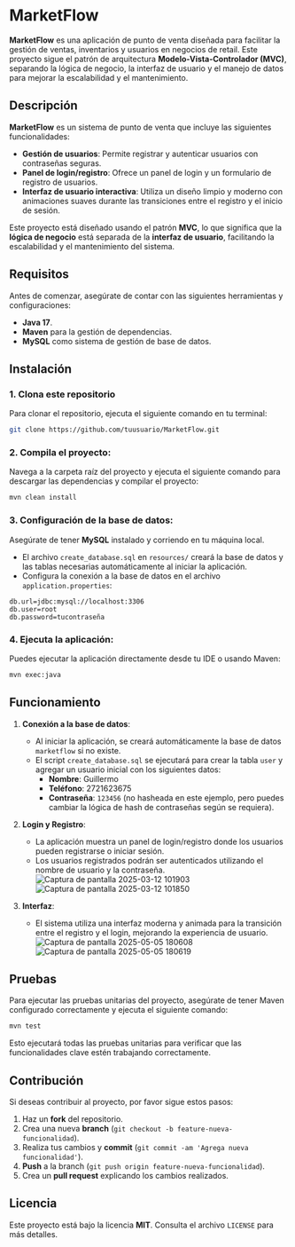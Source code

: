 # MarketFlow

**MarketFlow** es una aplicación de punto de venta diseñada para facilitar la gestión de ventas, inventarios y usuarios en negocios de retail. Este proyecto sigue el patrón de arquitectura **Modelo-Vista-Controlador (MVC)**, separando la lógica de negocio, la interfaz de usuario y el manejo de datos para mejorar la escalabilidad y el mantenimiento.

## Descripción

**MarketFlow** es un sistema de punto de venta que incluye las siguientes funcionalidades:

- **Gestión de usuarios**: Permite registrar y autenticar usuarios con contraseñas seguras.
- **Panel de login/registro**: Ofrece un panel de login y un formulario de registro de usuarios.
- **Interfaz de usuario interactiva**: Utiliza un diseño limpio y moderno con animaciones suaves durante las transiciones entre el registro y el inicio de sesión.

Este proyecto está diseñado usando el patrón **MVC**, lo que significa que la **lógica de negocio** está separada de la **interfaz de usuario**, facilitando la escalabilidad y el mantenimiento del sistema.

## Requisitos

Antes de comenzar, asegúrate de contar con las siguientes herramientas y configuraciones:

- **Java 17**.
- **Maven** para la gestión de dependencias.
- **MySQL** como sistema de gestión de base de datos.

## Instalación

### 1. Clona este repositorio

Para clonar el repositorio, ejecuta el siguiente comando en tu terminal:

```bash
git clone https://github.com/tuusuario/MarketFlow.git
```

### 2. Compila el proyecto:

Navega a la carpeta raíz del proyecto y ejecuta el siguiente comando para descargar las dependencias y compilar el proyecto:

```bash
mvn clean install
```

### 3. Configuración de la base de datos:

Asegúrate de tener **MySQL** instalado y corriendo en tu máquina local.

- El archivo `create_database.sql` en `resources/` creará la base de datos y las tablas necesarias automáticamente al iniciar la aplicación.
- Configura la conexión a la base de datos en el archivo `application.properties`:

```properties
db.url=jdbc:mysql://localhost:3306
db.user=root
db.password=tucontraseña
```

### 4. Ejecuta la aplicación:

Puedes ejecutar la aplicación directamente desde tu IDE o usando Maven:

```bash
mvn exec:java
```

## Funcionamiento

1. **Conexión a la base de datos**: 
   - Al iniciar la aplicación, se creará automáticamente la base de datos `marketflow` si no existe.
   - El script `create_database.sql` se ejecutará para crear la tabla `user` y agregar un usuario inicial con los siguientes datos:
     - **Nombre**: Guillermo
     - **Teléfono**: 2721623675
     - **Contraseña**: `123456` (no hasheada en este ejemplo, pero puedes cambiar la lógica de hash de contraseñas según se requiera).

2. **Login y Registro**: 
   - La aplicación muestra un panel de login/registro donde los usuarios pueden registrarse o iniciar sesión.
   - Los usuarios registrados podrán ser autenticados utilizando el nombre de usuario y la contraseña.
 ![Captura de pantalla 2025-03-12 101903](https://github.com/user-attachments/assets/a9e8b1e8-bdcc-4b29-bfc8-362a1be1d3bc)
![Captura de pantalla 2025-03-12 101850](https://github.com/user-attachments/assets/ae360e01-a875-4b04-a38a-00d45cf46aa8)


3. **Interfaz**: 
   - El sistema utiliza una interfaz moderna y animada para la transición entre el registro y el login, mejorando la experiencia de usuario.
     ![Captura de pantalla 2025-05-05 180608](https://github.com/user-attachments/assets/9feb604a-c4d7-4307-9e03-643e148b11af)
     ![Captura de pantalla 2025-05-05 180619](https://github.com/user-attachments/assets/73619f6a-1c68-44ec-83b6-950e75b565b5)


## Pruebas

Para ejecutar las pruebas unitarias del proyecto, asegúrate de tener Maven configurado correctamente y ejecuta el siguiente comando:

```bash
mvn test
```

Esto ejecutará todas las pruebas unitarias para verificar que las funcionalidades clave estén trabajando correctamente.

## Contribución

Si deseas contribuir al proyecto, por favor sigue estos pasos:

1. Haz un **fork** del repositorio.
2. Crea una nueva **branch** (`git checkout -b feature-nueva-funcionalidad`).
3. Realiza tus cambios y **commit** (`git commit -am 'Agrega nueva funcionalidad'`).
4. **Push** a la branch (`git push origin feature-nueva-funcionalidad`).
5. Crea un **pull request** explicando los cambios realizados.

## Licencia

Este proyecto está bajo la licencia **MIT**. Consulta el archivo `LICENSE` para más detalles.
